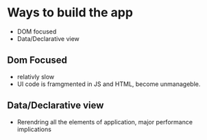 # Ways to build the app
* DOM focused
* Data/Declarative view

## Dom Focused
* relativly slow
* UI code is framgmented in JS and HTML, become unmanageble.

## Data/Declarative view
* Rerendring all the elements of application, major performance implications




